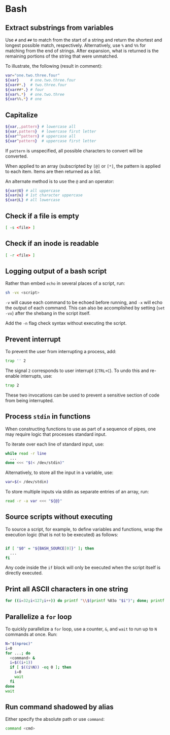 # Bash

## Extract substrings from variables

Use `#` and `##` to match from the start of a string and return the shortest and
longest possible match, respectively. Alternatively, use `%` and `%%` for
matching from the end of strings. After expansion, what is returned is the
remaining portions of the string that were unmatched.

To illustrate, the following (result in comment):

```bash
var="one.two.three.four"
${var}     # one.two.three.four
${var#*.}  # two.three.four
${var##*.} # four
${var%.*}  # one.two.three
${var%%.*} # one
```

## Capitalize

```bash
${var,,pattern} # lowercase all
${var,pattern}  # lowercase first letter
${var^^pattern} # uppercase all
${var^pattern}  # uppercase first letter
```

If `pattern` is unspecified, all possible characters to convert will be
converted.

When applied to an array (subscripted by `[@]` or `[*]`, the pattern is applied
to each item. Items are then returned as a list.

An alternate method is to use the `@` and an operator:

```bash
${var@U} # all uppercase
${var@u} # 1st character uppercase
${var@L} # all lowercase
```

## Check if a file is empty

```bash
[ -s <file> ]
```

## Check if an inode is readable

```bash
[ -r <file> ]
```

## Logging output of a bash script

Rather than embed `echo` in several places of a script, run:

```bash
sh -vx <script>
```

`-v` will cause each command to be echoed before running, and `-x` will echo the
output of each command. This can also be accomplished by setting (`set -vx`)
after the shebang in the script itself.

Add the `-n` flag check syntax without executing the script.

## Prevent interrupt

To prevent the user from interrupting a process, add:

```bash
trap '' 2
```

The signal `2` corresponds to user interrupt (`CTRL+C`). To undo this and
re-enable interrupts, use:

```bash
trap 2
```

These two invocations can be used to prevent a sensitive section of code from
being interrupted.

## Process `stdin` in functions

When constructing functions to use as part of a sequence of pipes, one may
require logic that processes standard input.

To iterate over each line of standard input, use:

```bash
while read -r line
  ...
done <<< "$(< /dev/stdin)"
```

Alternatively, to store all the input in a variable, use:

```bash
var=$(< /dev/stdin)
```

To store multiple inputs via stdin as separate entries of an array, run:

```bash
read -r -a var <<< "${@}"
```

## Source scripts without executing

To source a script, for example, to define variables and functions, wrap the
execution logic (that is not to be executed) as follows:

```bash

if [ "$0" = "${BASH_SOURCE[0]}" ]; then
  ...
fi
```

Any code inside the `if` block will only be executed when the script itself is
directly executed.

## Print all ASCII characters in one string

```bash
for ((i=32;i<127;i++)) do printf "\\$(printf %03o "$i")"; done; printf "\n"
```

## Parallelize a `for` loop

To quickly parallelize a `for` loop, use a counter, `&`, and `wait` to run up to
`N` commands at once. Run:

```bash
N="$(nproc)"
i=0
for ...; do
  <command> &
  i=$((i+1))
  if [ $((i%N)) -eq 0 ]; then
    i=0
    wait
  fi
done
wait
```

## Run command shadowed by alias

Either specify the absolute path or use `command`:

```sh
command <cmd>
```
